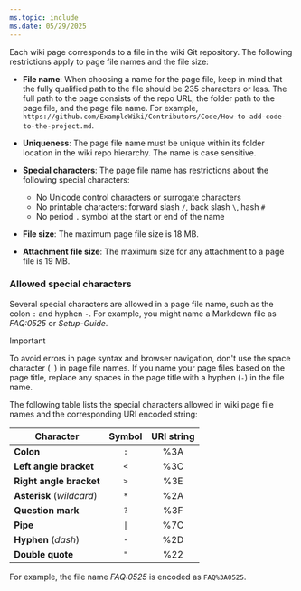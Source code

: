 ```yaml
---
ms.topic: include
ms.date: 05/29/2025
---
```


Each wiki page corresponds to a file in the wiki Git repository. The following restrictions apply to page file names and the file size:

- **File name**: When choosing a name for the page file, keep in mind that the fully qualified path to the file should be 235 characters or less. The full path to the page consists of the repo URL, the folder path to the page file, and the page file name. For example, `https://github.com/ExampleWiki/Contributors/Code/How-to-add-code-to-the-project.md`.
- **Uniqueness**: The page file name must be unique within its folder location in the wiki repo hierarchy. The name is case sensitive.
- **Special characters**: The page file name has restrictions about the following special characters:
   - No Unicode control characters or surrogate characters
   - No printable characters: forward slash `/`, back slash `\`, hash `#`
   - No period `.` symbol at the start or end of the name

- **File size**: The maximum page file size is 18 MB.
- **Attachment file size**: The maximum size for any attachment to a page file is 19 MB.

### Allowed special characters

Several special characters are allowed in a page file name, such as the colon `:` and hyphen `-`. For example, you might name a Markdown file as _FAQ:0525_ or _Setup-Guide_. 

> [!IMPORTANT]
> To avoid errors in page syntax and browser navigation, don't use the space character (` `) in page file names. If you name your page files based on the page title, replace any spaces in the page title with a hyphen (`-`) in the file name.

The following table lists the special characters allowed in wiki page file names and the corresponding URI encoded string:

| Character  | Symbol  | URI string      |
|------------|:-------:|:---------------:|
| **Colon**                 | `:`  | %3A |
| **Left angle bracket**    | `<`  | %3C |
| **Right angle bracket**   | `>`  | %3E |
| **Asterisk** (_wildcard_) | `*`  | %2A |
| **Question mark**         | `?`  | %3F |
| **Pipe**                  | `\|` | %7C |
| **Hyphen** (_dash_)       | `-`  | %2D |
| **Double quote**          | `"`  | %22 |

For example, the file name _FAQ:0525_ is encoded as `FAQ%3A0525`.